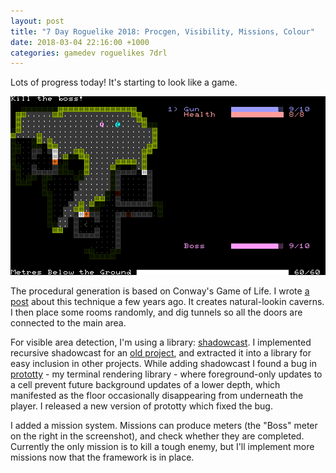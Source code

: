 ```yaml
---
layout: post
title: "7 Day Roguelike 2018: Procgen, Visibility, Missions, Colour"
date: 2018-03-04 22:16:00 +1000
categories: gamedev roguelikes 7drl
---
```


Lots of progress today! It's starting to look like a game.

![screenshot](/images/7drl2018-procgen-visibility-missions-colour/screenshot.png)

The procedural generation is based on Conway's Game of Life. I wrote [a 
post](/gamedev/roguelikes/2015/09/26/cellular-automata-cave-generation.html) 
about this technique a few years ago. It creates natural-lookin caverns. I then 
place some rooms randomly, and dig tunnels so all the doors are connected to 
the main area.

For visible area detection, I'm using a library:
[shadowcast](https://crates.io/crates/shadowcast).
I implemented recursive shadowcast for an [old 
project](/gamedev/roguelikes/lighting/project/2017/12/10/another-roguelike-lighting-demo.html), 
and extracted it into a library for easy inclusion in other projects.
While adding shadowcast I found a bug in 
[prototty](https://github.com/stevebob/prototty) - my terminal rendering 
library - where foreground-only updates to a cell prevent future background 
updates of a lower depth, which manifested as the floor occasionally 
disappearing from underneath the player. I released a new version of prototty 
which fixed the bug.

I added a mission system. Missions can produce meters (the "Boss" meter on the 
right in the screenshot), and check whether they are completed. Currently the 
only mission is to kill a tough enemy, but I'll implement more missions now 
that the framework is in place.
